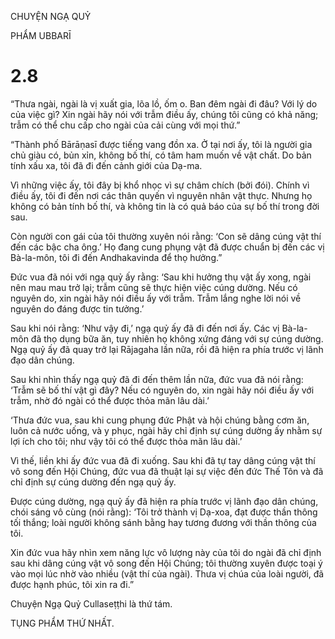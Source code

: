 CHUYỆN NGẠ QUỶ

PHẨM UBBARĪ

# 2.8

“Thưa ngài, ngài là vị xuất gia, lõa lồ, ốm o. Ban đêm ngài đi đâu? Với lý do của việc gì? Xin ngài hãy nói với trẫm điều ấy, chúng tôi cũng có khả năng; trẫm có thể chu cấp cho ngài của cải cùng với mọi thứ.”

“Thành phố Bārāṇasī được tiếng vang đồn xa. Ở tại nơi ấy, tôi là người gia chủ giàu có, bủn xỉn, không bố thí, có tâm ham muốn về vật chất. Do bản tính xấu xa, tôi đã đi đến cảnh giới của Dạ-ma.

Vì những việc ấy, tôi đây bị khổ nhọc vì sự châm chích (bởi đói). Chính vì điều ấy, tôi đi đến nơi các thân quyến vì nguyên nhân vật thực. Nhưng họ không có bản tính bố thí, và không tin là có quả báo của sự bố thí trong đời sau.

Còn người con gái của tôi thường xuyên nói rằng: ‘Con sẽ dâng cúng vật thí đến các bậc cha ông.’ Họ đang cung phụng vật đã được chuẩn bị đến các vị Bà-la-môn, tôi đi đến Andhakavinda để thọ hưởng.”

Đức vua đã nói với ngạ quỷ ấy rằng: ‘Sau khi hưởng thụ vật ấy xong, ngài nên mau mau trở lại; trẫm cũng sẽ thực hiện việc cúng dường. Nếu có nguyên do, xin ngài hãy nói điều ấy với trẫm. Trẫm lắng nghe lời nói về nguyên do đáng được tin tưởng.’

Sau khi nói rằng: ‘Như vậy đi,’ ngạ quỷ ấy đã đi đến nơi ấy. Các vị Bà-la-môn đã thọ dụng bữa ăn, tuy nhiên họ không xứng đáng với sự cúng dường. Ngạ quỷ ấy đã quay trở lại Rājagaha lần nữa, rồi đã hiện ra phía trước vị lãnh đạo dân chúng.

Sau khi nhìn thấy ngạ quỷ đã đi đến thêm lần nữa, đức vua đã nói rằng: ‘Trẫm sẽ bố thí vật gì đây? Nếu có nguyên do, xin ngài hãy nói điều ấy với trẫm, nhờ đó ngài có thể được thỏa mãn lâu dài.’

‘Thưa đức vua, sau khi cung phụng đức Phật và hội chúng bằng cơm ăn, luôn cả nước uống, và y phục, ngài hãy chỉ định sự cúng dường ấy nhằm sự lợi ích cho tôi; như vậy tôi có thể được thỏa mãn lâu dài.’

Vì thế, liền khi ấy đức vua đã đi xuống. Sau khi đã tự tay dâng cúng vật thí vô song đến Hội Chúng, đức vua đã thuật lại sự việc đến đức Thế Tôn và đã chỉ định sự cúng dường đến ngạ quỷ ấy.

Được cúng dường, ngạ quỷ ấy đã hiện ra phía trước vị lãnh đạo dân chúng, chói sáng vô cùng (nói rằng): ‘Tôi trở thành vị Dạ-xoa, đạt được thần thông tối thắng; loài người không sánh bằng hay tương đương với thần thông của tôi.

Xin đức vua hãy nhìn xem năng lực vô lượng này của tôi do ngài đã chỉ định sau khi dâng cúng vật vô song đến Hội Chúng; tôi thường xuyên được toại ý vào mọi lúc nhờ vào nhiều (vật thí của ngài). Thưa vị chúa của loài người, đã được hạnh phúc, tôi xin ra đi.”

Chuyện Ngạ Quỷ Cullaseṭṭhi là thứ tám.

TỤNG PHẨM THỨ NHẤT.

